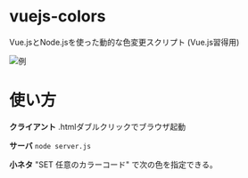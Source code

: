 # vuejs-colors
Vue.jsとNode.jsを使った動的な色変更スクリプト (Vue.js習得用)

![例](https://i.gyazo.com/e91101674f62668bf1f857720c127ba2.gif)

# 使い方
**クライアント**
.htmlダブルクリックでブラウザ起動

**サーバ**
``` node server.js ```

**小ネタ**
"SET 任意のカラーコード" で次の色を指定できる。
